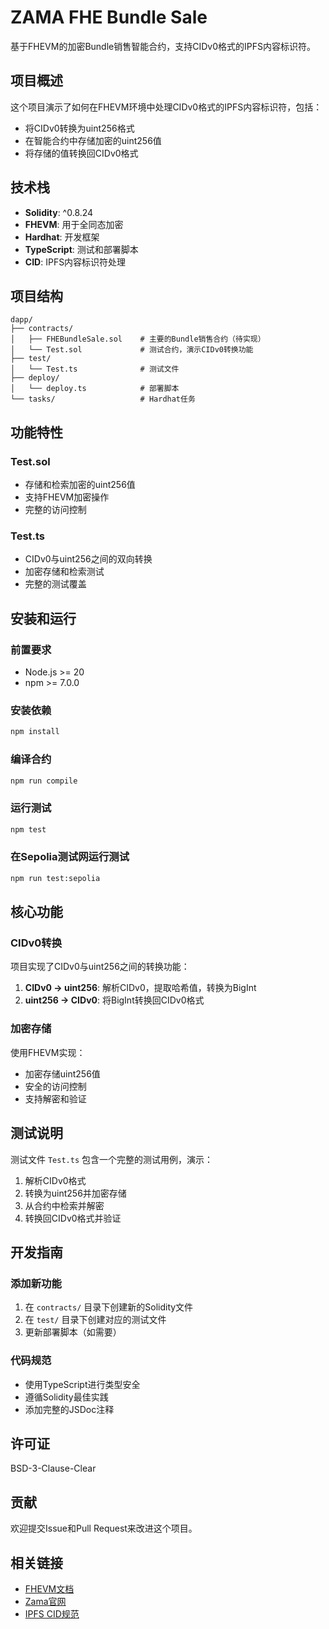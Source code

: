 # ZAMA FHE Bundle Sale

基于FHEVM的加密Bundle销售智能合约，支持CIDv0格式的IPFS内容标识符。

## 项目概述

这个项目演示了如何在FHEVM环境中处理CIDv0格式的IPFS内容标识符，包括：
- 将CIDv0转换为uint256格式
- 在智能合约中存储加密的uint256值
- 将存储的值转换回CIDv0格式

## 技术栈

- **Solidity**: ^0.8.24
- **FHEVM**: 用于全同态加密
- **Hardhat**: 开发框架
- **TypeScript**: 测试和部署脚本
- **CID**: IPFS内容标识符处理

## 项目结构

```
dapp/
├── contracts/
│   ├── FHEBundleSale.sol    # 主要的Bundle销售合约（待实现）
│   └── Test.sol             # 测试合约，演示CIDv0转换功能
├── test/
│   └── Test.ts              # 测试文件
├── deploy/
│   └── deploy.ts            # 部署脚本
└── tasks/                   # Hardhat任务
```

## 功能特性

### Test.sol
- 存储和检索加密的uint256值
- 支持FHEVM加密操作
- 完整的访问控制

### Test.ts
- CIDv0与uint256之间的双向转换
- 加密存储和检索测试
- 完整的测试覆盖

## 安装和运行

### 前置要求
- Node.js >= 20
- npm >= 7.0.0

### 安装依赖
```bash
npm install
```

### 编译合约
```bash
npm run compile
```

### 运行测试
```bash
npm test
```

### 在Sepolia测试网运行测试
```bash
npm run test:sepolia
```

## 核心功能

### CIDv0转换

项目实现了CIDv0与uint256之间的转换功能：

1. **CIDv0 → uint256**: 解析CIDv0，提取哈希值，转换为BigInt
2. **uint256 → CIDv0**: 将BigInt转换回CIDv0格式

### 加密存储

使用FHEVM实现：
- 加密存储uint256值
- 安全的访问控制
- 支持解密和验证

## 测试说明

测试文件 `Test.ts` 包含一个完整的测试用例，演示：

1. 解析CIDv0格式
2. 转换为uint256并加密存储
3. 从合约中检索并解密
4. 转换回CIDv0格式并验证

## 开发指南

### 添加新功能
1. 在 `contracts/` 目录下创建新的Solidity文件
2. 在 `test/` 目录下创建对应的测试文件
3. 更新部署脚本（如需要）

### 代码规范
- 使用TypeScript进行类型安全
- 遵循Solidity最佳实践
- 添加完整的JSDoc注释

## 许可证

BSD-3-Clause-Clear

## 贡献

欢迎提交Issue和Pull Request来改进这个项目。

## 相关链接

- [FHEVM文档](https://docs.fhevm.org/)
- [Zama官网](https://zama.ai/)
- [IPFS CID规范](https://github.com/multiformats/cid)
